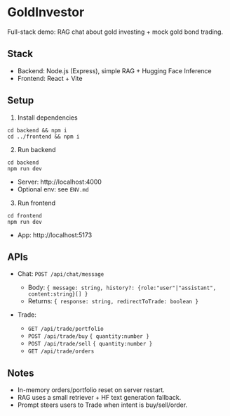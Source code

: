 # GoldInvestor

Full-stack demo: RAG chat about gold investing + mock gold bond trading.

## Stack
- Backend: Node.js (Express), simple RAG + Hugging Face Inference
- Frontend: React + Vite

## Setup

1) Install dependencies
```
cd backend && npm i
cd ../frontend && npm i
```

2) Run backend
```
cd backend
npm run dev
```
- Server: http://localhost:4000
- Optional env: see `ENV.md`

3) Run frontend
```
cd frontend
npm run dev
```
- App: http://localhost:5173

## APIs

- Chat: `POST /api/chat/message`
  - Body: `{ message: string, history?: {role:"user"|"assistant", content:string}[] }`
  - Returns: `{ response: string, redirectToTrade: boolean }`

- Trade:
  - `GET /api/trade/portfolio`
  - `POST /api/trade/buy` `{ quantity:number }`
  - `POST /api/trade/sell` `{ quantity:number }`
  - `GET /api/trade/orders`

## Notes
- In-memory orders/portfolio reset on server restart.
- RAG uses a small retriever + HF text generation fallback.
- Prompt steers users to Trade when intent is buy/sell/order.

